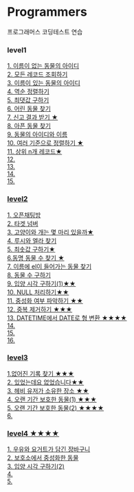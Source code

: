 # Programmers
프로그래머스 코딩테스트 연습

### level1
<a href="https://school.programmers.co.kr/learn/courses/30/lessons/59039#">1. 이름이 없는 동물의 아이디</br>
<a href="https://school.programmers.co.kr/learn/courses/30/lessons/59034">2. 모든 레코드 조회하기</br>
<a href="https://school.programmers.co.kr/learn/courses/30/lessons/59407">3. 이름이 있는 동물의 아이디</br>
<a href="https://school.programmers.co.kr/learn/courses/30/lessons/59035">4. 역순 정렬하기</br>
<a href="https://school.programmers.co.kr/learn/courses/30/lessons/59415">5. 최댓값 구하기</br>
<a href="https://school.programmers.co.kr/learn/courses/30/lessons/59037">6. 어린 동물 찾기</br>
<a href="https://school.programmers.co.kr/learn/courses/30/lessons/92334?language=java">7. 신고 결과 받기 ★</br>
<a href="https://school.programmers.co.kr/learn/courses/30/lessons/59036#fn1">8. 아픈 동물 찾기</br>
<a href="https://school.programmers.co.kr/learn/courses/30/lessons/59403">9. 동물의 아이디와 이름</br>
<a href="https://school.programmers.co.kr/learn/courses/30/lessons/59404">10. 여러 기준으로 정렬하기 ★ </br>
<a href="https://school.programmers.co.kr/learn/courses/30/lessons/59405">11. 상위 n개 레코드★ </br>
<a href="">12. </br>
<a href="">13. </br>
<a href="">14. </br>
<a href="">15. </br>


### level2
<a href="https://programmers.co.kr/learn/courses/30/lessons/42888">1. 오픈채팅방</br>
<a href="https://programmers.co.kr/learn/courses/30/lessons/43165">2. 타겟 넘버</br>
<a href="https://school.programmers.co.kr/learn/courses/30/lessons/59040">3. 고양이와 개는 몇 마리 있을까★ </br>
<a href="https://school.programmers.co.kr/learn/courses/30/lessons/59046">4. 루시와 엘라 찾기 </br>
<a href="https://school.programmers.co.kr/learn/courses/30/lessons/59038">5. 최솟값 구하기★ </br>
<a href="https://school.programmers.co.kr/learn/courses/30/lessons/59041">6.동명 동물 수 찾기 ★</br>
<a href="https://school.programmers.co.kr/learn/courses/30/lessons/59047">7. 이름에 el이 들어가는 동물 찾기 </br>
<a href="https://school.programmers.co.kr/learn/courses/30/lessons/59406">8. 동물 수 구하기 </br>
<a href="https://school.programmers.co.kr/learn/courses/30/lessons/59412">9. 입양 시각 구하기(1)★★ </br>
<a href="https://school.programmers.co.kr/learn/courses/30/lessons/59410">10. NULL 처리하기★★</br>
<a href="https://school.programmers.co.kr/learn/courses/30/lessons/59409">11. 중성화 여부 파악하기 ★★</br>
<a href="https://school.programmers.co.kr/learn/courses/30/lessons/59408">12. 중복 제거하기 ★★★</br>
<a href="https://school.programmers.co.kr/learn/courses/30/lessons/59414">13. DATETIME에서 DATE로 형 변환 ★★★★</br>
<a href="">14. </br>
<a href="">15. </br>
<a href="">16. </br>


### level3
<a href="https://school.programmers.co.kr/learn/courses/30/lessons/59042">1.없어진 기록 찾기 ★★★</br>
<a href="https://school.programmers.co.kr/learn/courses/30/lessons/59043">2. 있었는데요 없었습니다★★</br>
<a href="https://school.programmers.co.kr/learn/courses/30/lessons/77487">3. 헤비 유저가 소유한 장소 ★★</br>
<a href="https://school.programmers.co.kr/learn/courses/30/lessons/59044">4. 오랜 기간 보호한 동물(1) ★★★</br>
<a href="https://school.programmers.co.kr/learn/courses/30/lessons/59411">5. 오랜 기간 보호한 동물(2) ★★★★</br>
<a href="">6. </br> 


### level4 ★★★★
<a href="https://school.programmers.co.kr/learn/courses/30/lessons/62284">1. 우유와 요거트가 담긴 장바구니 </br>
<a href="https://school.programmers.co.kr/learn/courses/30/lessons/59045">2. 보호소에서 중성화한 동물</br>
<a href="https://school.programmers.co.kr/learn/courses/30/lessons/59413">3. 입양 시각 구하기(2) </br>
<a href="">4. </br>
<a href="">5. </br>




